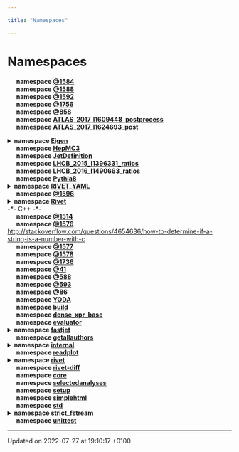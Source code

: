 ```yaml
---

title: "Namespaces"

---
```


# Namespaces




&nbsp;&nbsp;&nbsp;&nbsp;&nbsp;<b>namespace <a href=http://example.org/namespaces/namespace_0d1584/>@1584<a></b><br>
&nbsp;&nbsp;&nbsp;&nbsp;&nbsp;<b>namespace <a href=http://example.org/namespaces/namespace_0d1588/>@1588<a></b><br>
&nbsp;&nbsp;&nbsp;&nbsp;&nbsp;<b>namespace <a href=http://example.org/namespaces/namespace_0d1592/>@1592<a></b><br>
&nbsp;&nbsp;&nbsp;&nbsp;&nbsp;<b>namespace <a href=http://example.org/namespaces/namespace_0d1756/>@1756<a></b><br>
&nbsp;&nbsp;&nbsp;&nbsp;&nbsp;<b>namespace <a href=http://example.org/namespaces/namespace_0d858/>@858<a></b><br>
&nbsp;&nbsp;&nbsp;&nbsp;&nbsp;<b>namespace <a href=http://example.org/namespaces/namespaceatlas__2017__i1609448__postprocess/>ATLAS_2017_I1609448_postprocess<a></b><br>
&nbsp;&nbsp;&nbsp;&nbsp;&nbsp;<b>namespace <a href=http://example.org/namespaces/namespaceatlas__2017__i1624693__post/>ATLAS_2017_I1624693_post<a></b><br>
<details><summary><b>namespace <a href=http://example.org/namespaces/namespaceeigen/>Eigen<a></b></summary>
&nbsp;&nbsp;&nbsp;&nbsp;&nbsp;<b>namespace <a href=http://example.org/namespaces/namespaceeigen_1_1architecture/>Architecture<a></b><br>
&nbsp;&nbsp;&nbsp;&nbsp;&nbsp;<b>namespace <a href=http://example.org/namespaces/namespaceeigen_1_1half__impl/>half_impl<a></b><br>
&nbsp;&nbsp;&nbsp;&nbsp;&nbsp;<b>namespace <a href=http://example.org/namespaces/namespaceeigen_1_1internal/>internal<a></b><br>
&nbsp;&nbsp;&nbsp;&nbsp;&nbsp;<b>namespace <a href=http://example.org/namespaces/namespaceeigen_1_1numext/>numext<a></b><br></details>
&nbsp;&nbsp;&nbsp;&nbsp;&nbsp;<b>namespace <a href=http://example.org/namespaces/namespacehepmc3/>HepMC3<a></b><br>
&nbsp;&nbsp;&nbsp;&nbsp;&nbsp;<b>namespace <a href=http://example.org/namespaces/namespacejetdefinition/>JetDefinition<a></b><br>
&nbsp;&nbsp;&nbsp;&nbsp;&nbsp;<b>namespace <a href=http://example.org/namespaces/namespacelhcb__2015__i1396331__ratios/>LHCB_2015_I1396331_ratios<a></b><br>
&nbsp;&nbsp;&nbsp;&nbsp;&nbsp;<b>namespace <a href=http://example.org/namespaces/namespacelhcb__2016__i1490663__ratios/>LHCB_2016_I1490663_ratios<a></b><br>
&nbsp;&nbsp;&nbsp;&nbsp;&nbsp;<b>namespace <a href=http://example.org/namespaces/namespacepythia8/>Pythia8<a></b><br>
<details><summary><b>namespace <a href=http://example.org/namespaces/namespacerivet__yaml/>RIVET_YAML<a></b></summary>
&nbsp;&nbsp;&nbsp;&nbsp;&nbsp;<b>namespace <a href=http://example.org/namespaces/namespacerivet__yaml_1_1errormsg/>ErrorMsg<a></b><br>
&nbsp;&nbsp;&nbsp;&nbsp;&nbsp;<b>namespace <a href=http://example.org/namespaces/namespacerivet__yaml_1_1exp/>Exp<a></b><br>
&nbsp;&nbsp;&nbsp;&nbsp;&nbsp;<b>namespace <a href=http://example.org/namespaces/namespacerivet__yaml_1_1keys/>Keys<a></b><br>
&nbsp;&nbsp;&nbsp;&nbsp;&nbsp;<b>namespace <a href=http://example.org/namespaces/namespacerivet__yaml_1_1utils/>Utils<a></b><br>
&nbsp;&nbsp;&nbsp;&nbsp;&nbsp;<b>namespace <a href=http://example.org/namespaces/namespacerivet__yaml_1_1conversion/>conversion<a></b><br>
&nbsp;&nbsp;&nbsp;&nbsp;&nbsp;<b>namespace <a href=http://example.org/namespaces/namespacerivet__yaml_1_1detail/>detail<a></b><br>
&nbsp;&nbsp;&nbsp;&nbsp;&nbsp;<b>namespace <a href=http://example.org/namespaces/namespacerivet__yaml_1_1fallback/>fallback<a></b><br></details>
&nbsp;&nbsp;&nbsp;&nbsp;&nbsp;<b>namespace <a href=http://example.org/namespaces/namespacerivet__yaml_1_1utils_1_1_0d1596/>@1596<a></b><br>
<details><summary><b>namespace <a href=http://example.org/namespaces/namespacerivet/>Rivet<a></b><br>-*- C++ -*- </summary>
&nbsp;&nbsp;&nbsp;&nbsp;&nbsp;<b>namespace <a href=http://example.org/namespaces/namespacerivet_1_1alice/>ALICE<a></b><br>
&nbsp;&nbsp;&nbsp;&nbsp;&nbsp;<b>namespace <a href=http://example.org/namespaces/namespacerivet_1_1atlas/>ATLAS<a></b><br>Common projections for ATLAS trigger conditions and centrality. <br>
&nbsp;&nbsp;&nbsp;&nbsp;&nbsp;<b>namespace <a href=http://example.org/namespaces/namespacerivet_1_1cuts/>Cuts<a></b><br>Namespace used for ambiguous identifiers. <br>
&nbsp;&nbsp;&nbsp;&nbsp;&nbsp;<b>namespace <a href=http://example.org/namespaces/namespacerivet_1_1h1__2007__i746380__projections/>H1_2007_I746380_PROJECTIONS<a></b><br>
&nbsp;&nbsp;&nbsp;&nbsp;&nbsp;<b>namespace <a href=http://example.org/namespaces/namespacerivet_1_1h1__2015__i1343110__projections/>H1_2015_I1343110_PROJECTIONS<a></b><br>
&nbsp;&nbsp;&nbsp;&nbsp;&nbsp;<b>namespace <a href=http://example.org/namespaces/namespacerivet_1_1hepmcutils/>HepMCUtils<a></b><br>
&nbsp;&nbsp;&nbsp;&nbsp;&nbsp;<b>namespace <a href=http://example.org/namespaces/namespacerivet_1_1kin/>Kin<a></b><br>
&nbsp;&nbsp;&nbsp;&nbsp;&nbsp;<b>namespace <a href=http://example.org/namespaces/namespacerivet_1_1pid/>PID<a></b><br>
<details><summary><b>namespace <a href=http://example.org/namespaces/namespacerivet_1_1zstr/>zstr<a></b></summary>
&nbsp;&nbsp;&nbsp;&nbsp;&nbsp;<b>namespace <a href=http://example.org/namespaces/namespacerivet_1_1zstr_1_1detail/>detail<a></b><br></details></details>
&nbsp;&nbsp;&nbsp;&nbsp;&nbsp;<b>namespace <a href=http://example.org/namespaces/namespacerivet_1_1_0d1514/>@1514<a></b><br>
&nbsp;&nbsp;&nbsp;&nbsp;&nbsp;<b>namespace <a href=http://example.org/namespaces/namespacerivet_1_1_0d1576/>@1576<a></b><br><a href="http://stackoverflow.com/questions/4654636/how-to-determine-if-a-string-is-a-number-with-c">http://stackoverflow.com/questions/4654636/how-to-determine-if-a-string-is-a-number-with-c</a><br>
&nbsp;&nbsp;&nbsp;&nbsp;&nbsp;<b>namespace <a href=http://example.org/namespaces/namespacerivet_1_1_0d1577/>@1577<a></b><br>
&nbsp;&nbsp;&nbsp;&nbsp;&nbsp;<b>namespace <a href=http://example.org/namespaces/namespacerivet_1_1_0d1578/>@1578<a></b><br>
&nbsp;&nbsp;&nbsp;&nbsp;&nbsp;<b>namespace <a href=http://example.org/namespaces/namespacerivet_1_1_0d1736/>@1736<a></b><br>
&nbsp;&nbsp;&nbsp;&nbsp;&nbsp;<b>namespace <a href=http://example.org/namespaces/namespacerivet_1_1_0d41/>@41<a></b><br>
&nbsp;&nbsp;&nbsp;&nbsp;&nbsp;<b>namespace <a href=http://example.org/namespaces/namespacerivet_1_1_0d588/>@588<a></b><br>
&nbsp;&nbsp;&nbsp;&nbsp;&nbsp;<b>namespace <a href=http://example.org/namespaces/namespacerivet_1_1_0d593/>@593<a></b><br>
&nbsp;&nbsp;&nbsp;&nbsp;&nbsp;<b>namespace <a href=http://example.org/namespaces/namespacerivet_1_1_0d86/>@86<a></b><br>
&nbsp;&nbsp;&nbsp;&nbsp;&nbsp;<b>namespace <a href=http://example.org/namespaces/namespaceyoda/>YODA<a></b><br>
&nbsp;&nbsp;&nbsp;&nbsp;&nbsp;<b>namespace <a href=http://example.org/namespaces/namespacebuild/>build<a></b><br>
&nbsp;&nbsp;&nbsp;&nbsp;&nbsp;<b>namespace <a href=http://example.org/namespaces/namespacedense__xpr__base/>dense_xpr_base<a></b><br>
&nbsp;&nbsp;&nbsp;&nbsp;&nbsp;<b>namespace <a href=http://example.org/namespaces/namespaceevaluator/>evaluator<a></b><br>
<details><summary><b>namespace <a href=http://example.org/namespaces/namespacefastjet/>fastjet<a></b></summary>
&nbsp;&nbsp;&nbsp;&nbsp;&nbsp;<b>namespace <a href=http://example.org/namespaces/namespacefastjet_1_1jetdefinition/>JetDefinition<a></b><br>
&nbsp;&nbsp;&nbsp;&nbsp;&nbsp;<b>namespace <a href=http://example.org/namespaces/namespacefastjet_1_1contrib/>contrib<a></b><br></details>
&nbsp;&nbsp;&nbsp;&nbsp;&nbsp;<b>namespace <a href=http://example.org/namespaces/namespacegetallauthors/>getallauthors<a></b><br>
<details><summary><b>namespace <a href=http://example.org/namespaces/namespaceinternal/>internal<a></b></summary>
&nbsp;&nbsp;&nbsp;&nbsp;&nbsp;<b>namespace <a href=http://example.org/namespaces/namespaceinternal_1_1transposeimpl__base/>TransposeImpl_base<a></b><br>
&nbsp;&nbsp;&nbsp;&nbsp;&nbsp;<b>namespace <a href=http://example.org/namespaces/namespaceinternal_1_1dense__xpr__base/>dense_xpr_base<a></b><br>
&nbsp;&nbsp;&nbsp;&nbsp;&nbsp;<b>namespace <a href=http://example.org/namespaces/namespaceinternal_1_1generic__xpr__base/>generic_xpr_base<a></b><br></details>
&nbsp;&nbsp;&nbsp;&nbsp;&nbsp;<b>namespace <a href=http://example.org/namespaces/namespacereadplot/>readplot<a></b><br>
<details><summary><b>namespace <a href=http://example.org/namespaces/namespacerivet/>rivet<a></b></summary>
&nbsp;&nbsp;&nbsp;&nbsp;&nbsp;<b>namespace <a href=http://example.org/namespaces/namespacerivet_1_1aopaths/>aopaths<a></b><br>
<details><summary><b>namespace <a href=http://example.org/namespaces/namespacerivet_1_1hepdatapatches/>hepdatapatches<a></b></summary>
&nbsp;&nbsp;&nbsp;&nbsp;&nbsp;<b>namespace <a href=http://example.org/namespaces/namespacerivet_1_1hepdatapatches_1_1aleph__1991__s2435284/>ALEPH_1991_S2435284<a></b><br>
&nbsp;&nbsp;&nbsp;&nbsp;&nbsp;<b>namespace <a href=http://example.org/namespaces/namespacerivet_1_1hepdatapatches_1_1aleph__1996__i402895/>ALEPH_1996_I402895<a></b><br>
&nbsp;&nbsp;&nbsp;&nbsp;&nbsp;<b>namespace <a href=http://example.org/namespaces/namespacerivet_1_1hepdatapatches_1_1aleph__1996__s3486095/>ALEPH_1996_S3486095<a></b><br>
&nbsp;&nbsp;&nbsp;&nbsp;&nbsp;<b>namespace <a href=http://example.org/namespaces/namespacerivet_1_1hepdatapatches_1_1amy__1990__i283337/>AMY_1990_I283337<a></b><br>
&nbsp;&nbsp;&nbsp;&nbsp;&nbsp;<b>namespace <a href=http://example.org/namespaces/namespacerivet_1_1hepdatapatches_1_1amy__1990__i295160/>AMY_1990_I295160<a></b><br>
&nbsp;&nbsp;&nbsp;&nbsp;&nbsp;<b>namespace <a href=http://example.org/namespaces/namespacerivet_1_1hepdatapatches_1_1amy__1995__i406129/>AMY_1995_I406129<a></b><br>
&nbsp;&nbsp;&nbsp;&nbsp;&nbsp;<b>namespace <a href=http://example.org/namespaces/namespacerivet_1_1hepdatapatches_1_1argus__1988__i251097/>ARGUS_1988_I251097<a></b><br>
&nbsp;&nbsp;&nbsp;&nbsp;&nbsp;<b>namespace <a href=http://example.org/namespaces/namespacerivet_1_1hepdatapatches_1_1argus__1989__i262551/>ARGUS_1989_I262551<a></b><br>
&nbsp;&nbsp;&nbsp;&nbsp;&nbsp;<b>namespace <a href=http://example.org/namespaces/namespacerivet_1_1hepdatapatches_1_1argus__1989__i268577/>ARGUS_1989_I268577<a></b><br>
&nbsp;&nbsp;&nbsp;&nbsp;&nbsp;<b>namespace <a href=http://example.org/namespaces/namespacerivet_1_1hepdatapatches_1_1argus__1989__i278932/>ARGUS_1989_I278932<a></b><br>
&nbsp;&nbsp;&nbsp;&nbsp;&nbsp;<b>namespace <a href=http://example.org/namespaces/namespacerivet_1_1hepdatapatches_1_1argus__1989__i280943/>ARGUS_1989_I280943<a></b><br>
&nbsp;&nbsp;&nbsp;&nbsp;&nbsp;<b>namespace <a href=http://example.org/namespaces/namespacerivet_1_1hepdatapatches_1_1argus__1989__i282570/>ARGUS_1989_I282570<a></b><br>
&nbsp;&nbsp;&nbsp;&nbsp;&nbsp;<b>namespace <a href=http://example.org/namespaces/namespacerivet_1_1hepdatapatches_1_1argus__1990__i278933/>ARGUS_1990_I278933<a></b><br>
&nbsp;&nbsp;&nbsp;&nbsp;&nbsp;<b>namespace <a href=http://example.org/namespaces/namespacerivet_1_1hepdatapatches_1_1argus__1991__i315059/>ARGUS_1991_I315059<a></b><br>
&nbsp;&nbsp;&nbsp;&nbsp;&nbsp;<b>namespace <a href=http://example.org/namespaces/namespacerivet_1_1hepdatapatches_1_1argus__1992__i319102/>ARGUS_1992_I319102<a></b><br>
&nbsp;&nbsp;&nbsp;&nbsp;&nbsp;<b>namespace <a href=http://example.org/namespaces/namespacerivet_1_1hepdatapatches_1_1argus__1993__s2653028/>ARGUS_1993_S2653028<a></b><br>
&nbsp;&nbsp;&nbsp;&nbsp;&nbsp;<b>namespace <a href=http://example.org/namespaces/namespacerivet_1_1hepdatapatches_1_1argus__1993__s2789213/>ARGUS_1993_S2789213<a></b><br>
&nbsp;&nbsp;&nbsp;&nbsp;&nbsp;<b>namespace <a href=http://example.org/namespaces/namespacerivet_1_1hepdatapatches_1_1argus__1994__i354224/>ARGUS_1994_I354224<a></b><br>
&nbsp;&nbsp;&nbsp;&nbsp;&nbsp;<b>namespace <a href=http://example.org/namespaces/namespacerivet_1_1hepdatapatches_1_1atlas__2016__i1468168/>ATLAS_2016_I1468168<a></b><br>
&nbsp;&nbsp;&nbsp;&nbsp;&nbsp;<b>namespace <a href=http://example.org/namespaces/namespacerivet_1_1hepdatapatches_1_1atlas__2018__i1635273/>ATLAS_2018_I1635273<a></b><br>
&nbsp;&nbsp;&nbsp;&nbsp;&nbsp;<b>namespace <a href=http://example.org/namespaces/namespacerivet_1_1hepdatapatches_1_1atlas__2018__i1711223/>ATLAS_2018_I1711223<a></b><br>
&nbsp;&nbsp;&nbsp;&nbsp;&nbsp;<b>namespace <a href=http://example.org/namespaces/namespacerivet_1_1hepdatapatches_1_1atlas__2019__i1720438/>ATLAS_2019_I1720438<a></b><br>
&nbsp;&nbsp;&nbsp;&nbsp;&nbsp;<b>namespace <a href=http://example.org/namespaces/namespacerivet_1_1hepdatapatches_1_1atlas__2019__i1734263/>ATLAS_2019_I1734263<a></b><br>
&nbsp;&nbsp;&nbsp;&nbsp;&nbsp;<b>namespace <a href=http://example.org/namespaces/namespacerivet_1_1hepdatapatches_1_1atlas__2019__i1746286/>ATLAS_2019_I1746286<a></b><br>
&nbsp;&nbsp;&nbsp;&nbsp;&nbsp;<b>namespace <a href=http://example.org/namespaces/namespacerivet_1_1hepdatapatches_1_1atlas__2020__i1790439/>ATLAS_2020_I1790439<a></b><br>
&nbsp;&nbsp;&nbsp;&nbsp;&nbsp;<b>namespace <a href=http://example.org/namespaces/namespacerivet_1_1hepdatapatches_1_1atlas__2022__i2077570/>ATLAS_2022_I2077570<a></b><br>
&nbsp;&nbsp;&nbsp;&nbsp;&nbsp;<b>namespace <a href=http://example.org/namespaces/namespacerivet_1_1hepdatapatches_1_1babar__2001__i558091/>BABAR_2001_I558091<a></b><br>
&nbsp;&nbsp;&nbsp;&nbsp;&nbsp;<b>namespace <a href=http://example.org/namespaces/namespacerivet_1_1hepdatapatches_1_1babar__2005__s6181155/>BABAR_2005_S6181155<a></b><br>
&nbsp;&nbsp;&nbsp;&nbsp;&nbsp;<b>namespace <a href=http://example.org/namespaces/namespacerivet_1_1hepdatapatches_1_1babar__2006__i731865/>BABAR_2006_I731865<a></b><br>
&nbsp;&nbsp;&nbsp;&nbsp;&nbsp;<b>namespace <a href=http://example.org/namespaces/namespacerivet_1_1hepdatapatches_1_1babar__2007__s6895344/>BABAR_2007_S6895344<a></b><br>
&nbsp;&nbsp;&nbsp;&nbsp;&nbsp;<b>namespace <a href=http://example.org/namespaces/namespacerivet_1_1hepdatapatches_1_1belle__2001__s4598261/>BELLE_2001_S4598261<a></b><br>
&nbsp;&nbsp;&nbsp;&nbsp;&nbsp;<b>namespace <a href=http://example.org/namespaces/namespacerivet_1_1hepdatapatches_1_1belle__2007__i749358/>BELLE_2007_I749358<a></b><br>
&nbsp;&nbsp;&nbsp;&nbsp;&nbsp;<b>namespace <a href=http://example.org/namespaces/namespacerivet_1_1hepdatapatches_1_1belle__2009__i823878/>BELLE_2009_I823878<a></b><br>
&nbsp;&nbsp;&nbsp;&nbsp;&nbsp;<b>namespace <a href=http://example.org/namespaces/namespacerivet_1_1hepdatapatches_1_1belle__2016__i1389855/>BELLE_2016_I1389855<a></b><br>
&nbsp;&nbsp;&nbsp;&nbsp;&nbsp;<b>namespace <a href=http://example.org/namespaces/namespacerivet_1_1hepdatapatches_1_1besiii__2015__i1391138/>BESIII_2015_I1391138<a></b><br>
&nbsp;&nbsp;&nbsp;&nbsp;&nbsp;<b>namespace <a href=http://example.org/namespaces/namespacerivet_1_1hepdatapatches_1_1besii__2004__i622224/>BESII_2004_I622224<a></b><br>
&nbsp;&nbsp;&nbsp;&nbsp;&nbsp;<b>namespace <a href=http://example.org/namespaces/namespacerivet_1_1hepdatapatches_1_1cello__1982__i12010/>CELLO_1982_I12010<a></b><br>
&nbsp;&nbsp;&nbsp;&nbsp;&nbsp;<b>namespace <a href=http://example.org/namespaces/namespacerivet_1_1hepdatapatches_1_1cello__1983__i191415/>CELLO_1983_I191415<a></b><br>
&nbsp;&nbsp;&nbsp;&nbsp;&nbsp;<b>namespace <a href=http://example.org/namespaces/namespacerivet_1_1hepdatapatches_1_1cello__1990__i283026/>CELLO_1990_I283026<a></b><br>
&nbsp;&nbsp;&nbsp;&nbsp;&nbsp;<b>namespace <a href=http://example.org/namespaces/namespacerivet_1_1hepdatapatches_1_1cello__1992__i345437/>CELLO_1992_I345437<a></b><br>
&nbsp;&nbsp;&nbsp;&nbsp;&nbsp;<b>namespace <a href=http://example.org/namespaces/namespacerivet_1_1hepdatapatches_1_1cleoii__1999__i478217/>CLEOII_1999_I478217<a></b><br>
&nbsp;&nbsp;&nbsp;&nbsp;&nbsp;<b>namespace <a href=http://example.org/namespaces/namespacerivet_1_1hepdatapatches_1_1cleoii__1999__i504672/>CLEOII_1999_I504672<a></b><br>
&nbsp;&nbsp;&nbsp;&nbsp;&nbsp;<b>namespace <a href=http://example.org/namespaces/namespacerivet_1_1hepdatapatches_1_1cleo__1984__i193577/>CLEO_1984_I193577<a></b><br>
&nbsp;&nbsp;&nbsp;&nbsp;&nbsp;<b>namespace <a href=http://example.org/namespaces/namespacerivet_1_1hepdatapatches_1_1cleo__1985__i205668/>CLEO_1985_I205668<a></b><br>
&nbsp;&nbsp;&nbsp;&nbsp;&nbsp;<b>namespace <a href=http://example.org/namespaces/namespacerivet_1_1hepdatapatches_1_1cleo__1998__i445351/>CLEO_1998_I445351<a></b><br>
&nbsp;&nbsp;&nbsp;&nbsp;&nbsp;<b>namespace <a href=http://example.org/namespaces/namespacerivet_1_1hepdatapatches_1_1cleo__2000__i526554/>CLEO_2000_I526554<a></b><br>
&nbsp;&nbsp;&nbsp;&nbsp;&nbsp;<b>namespace <a href=http://example.org/namespaces/namespacerivet_1_1hepdatapatches_1_1cleo__2001__i552541/>CLEO_2001_I552541<a></b><br>
&nbsp;&nbsp;&nbsp;&nbsp;&nbsp;<b>namespace <a href=http://example.org/namespaces/namespacerivet_1_1hepdatapatches_1_1cleo__2004__s5809304/>CLEO_2004_S5809304<a></b><br>
&nbsp;&nbsp;&nbsp;&nbsp;&nbsp;<b>namespace <a href=http://example.org/namespaces/namespacerivet_1_1hepdatapatches_1_1cmd3__2016__i1385598/>CMD3_2016_I1385598<a></b><br>
&nbsp;&nbsp;&nbsp;&nbsp;&nbsp;<b>namespace <a href=http://example.org/namespaces/namespacerivet_1_1hepdatapatches_1_1cms__2016__i1487288/>CMS_2016_I1487288<a></b><br>
&nbsp;&nbsp;&nbsp;&nbsp;&nbsp;<b>namespace <a href=http://example.org/namespaces/namespacerivet_1_1hepdatapatches_1_1cms__2017__i1608166/>CMS_2017_I1608166<a></b><br>
&nbsp;&nbsp;&nbsp;&nbsp;&nbsp;<b>namespace <a href=http://example.org/namespaces/namespacerivet_1_1hepdatapatches_1_1crystal__ball__1988__i261078/>CRYSTAL_BALL_1988_I261078<a></b><br>
&nbsp;&nbsp;&nbsp;&nbsp;&nbsp;<b>namespace <a href=http://example.org/namespaces/namespacerivet_1_1hepdatapatches_1_1delphi__1990__i297698/>DELPHI_1990_I297698<a></b><br>
&nbsp;&nbsp;&nbsp;&nbsp;&nbsp;<b>namespace <a href=http://example.org/namespaces/namespacerivet_1_1hepdatapatches_1_1delphi__1991__i301657/>DELPHI_1991_I301657<a></b><br>
&nbsp;&nbsp;&nbsp;&nbsp;&nbsp;<b>namespace <a href=http://example.org/namespaces/namespacerivet_1_1hepdatapatches_1_1delphi__1991__i324035/>DELPHI_1991_I324035<a></b><br>
&nbsp;&nbsp;&nbsp;&nbsp;&nbsp;<b>namespace <a href=http://example.org/namespaces/namespacerivet_1_1hepdatapatches_1_1delphi__1992__i334948/>DELPHI_1992_I334948<a></b><br>
&nbsp;&nbsp;&nbsp;&nbsp;&nbsp;<b>namespace <a href=http://example.org/namespaces/namespacerivet_1_1hepdatapatches_1_1delphi__1993__i356732/>DELPHI_1993_I356732<a></b><br>
&nbsp;&nbsp;&nbsp;&nbsp;&nbsp;<b>namespace <a href=http://example.org/namespaces/namespacerivet_1_1hepdatapatches_1_1delphi__1993__i360638/>DELPHI_1993_I360638<a></b><br>
&nbsp;&nbsp;&nbsp;&nbsp;&nbsp;<b>namespace <a href=http://example.org/namespaces/namespacerivet_1_1hepdatapatches_1_1delphi__1995__i377487/>DELPHI_1995_I377487<a></b><br>
&nbsp;&nbsp;&nbsp;&nbsp;&nbsp;<b>namespace <a href=http://example.org/namespaces/namespacerivet_1_1hepdatapatches_1_1delphi__1995__i382285/>DELPHI_1995_I382285<a></b><br>
&nbsp;&nbsp;&nbsp;&nbsp;&nbsp;<b>namespace <a href=http://example.org/namespaces/namespacerivet_1_1hepdatapatches_1_1delphi__1995__i394052/>DELPHI_1995_I394052<a></b><br>
&nbsp;&nbsp;&nbsp;&nbsp;&nbsp;<b>namespace <a href=http://example.org/namespaces/namespacerivet_1_1hepdatapatches_1_1delphi__1995__s3137023/>DELPHI_1995_S3137023<a></b><br>
&nbsp;&nbsp;&nbsp;&nbsp;&nbsp;<b>namespace <a href=http://example.org/namespaces/namespacerivet_1_1hepdatapatches_1_1delphi__1996__s3430090/>DELPHI_1996_S3430090<a></b><br>
&nbsp;&nbsp;&nbsp;&nbsp;&nbsp;<b>namespace <a href=http://example.org/namespaces/namespacerivet_1_1hepdatapatches_1_1delphi__1998__i473409/>DELPHI_1998_I473409<a></b><br>
&nbsp;&nbsp;&nbsp;&nbsp;&nbsp;<b>namespace <a href=http://example.org/namespaces/namespacerivet_1_1hepdatapatches_1_1delphi__1999__i448370/>DELPHI_1999_I448370<a></b><br>
&nbsp;&nbsp;&nbsp;&nbsp;&nbsp;<b>namespace <a href=http://example.org/namespaces/namespacerivet_1_1hepdatapatches_1_1delphi__2001__i526164/>DELPHI_2001_I526164<a></b><br>
&nbsp;&nbsp;&nbsp;&nbsp;&nbsp;<b>namespace <a href=http://example.org/namespaces/namespacerivet_1_1hepdatapatches_1_1delphi__2003__i620250/>DELPHI_2003_I620250<a></b><br>
&nbsp;&nbsp;&nbsp;&nbsp;&nbsp;<b>namespace <a href=http://example.org/namespaces/namespacerivet_1_1hepdatapatches_1_1delphi__2011__i890503/>DELPHI_2011_I890503<a></b><br>
&nbsp;&nbsp;&nbsp;&nbsp;&nbsp;<b>namespace <a href=http://example.org/namespaces/namespacerivet_1_1hepdatapatches_1_1dm1__1979__i132828/>DM1_1979_I132828<a></b><br>
&nbsp;&nbsp;&nbsp;&nbsp;&nbsp;<b>namespace <a href=http://example.org/namespaces/namespacerivet_1_1hepdatapatches_1_1dm2__1990__i297706/>DM2_1990_I297706<a></b><br>
&nbsp;&nbsp;&nbsp;&nbsp;&nbsp;<b>namespace <a href=http://example.org/namespaces/namespacerivet_1_1hepdatapatches_1_1e605__1991__i302822/>E605_1991_I302822<a></b><br>
&nbsp;&nbsp;&nbsp;&nbsp;&nbsp;<b>namespace <a href=http://example.org/namespaces/namespacerivet_1_1hepdatapatches_1_1hrs__1985__i201482/>HRS_1985_I201482<a></b><br>
&nbsp;&nbsp;&nbsp;&nbsp;&nbsp;<b>namespace <a href=http://example.org/namespaces/namespacerivet_1_1hepdatapatches_1_1hrs__1986__i17781/>HRS_1986_I17781<a></b><br>
&nbsp;&nbsp;&nbsp;&nbsp;&nbsp;<b>namespace <a href=http://example.org/namespaces/namespacerivet_1_1hepdatapatches_1_1hrs__1986__i18502/>HRS_1986_I18502<a></b><br>
&nbsp;&nbsp;&nbsp;&nbsp;&nbsp;<b>namespace <a href=http://example.org/namespaces/namespacerivet_1_1hepdatapatches_1_1hrs__1986__i18688/>HRS_1986_I18688<a></b><br>
&nbsp;&nbsp;&nbsp;&nbsp;&nbsp;<b>namespace <a href=http://example.org/namespaces/namespacerivet_1_1hepdatapatches_1_1hrs__1987__i215848/>HRS_1987_I215848<a></b><br>
&nbsp;&nbsp;&nbsp;&nbsp;&nbsp;<b>namespace <a href=http://example.org/namespaces/namespacerivet_1_1hepdatapatches_1_1hrs__1988__i250824/>HRS_1988_I250824<a></b><br>
&nbsp;&nbsp;&nbsp;&nbsp;&nbsp;<b>namespace <a href=http://example.org/namespaces/namespacerivet_1_1hepdatapatches_1_1hrs__1989__i276948/>HRS_1989_I276948<a></b><br>
&nbsp;&nbsp;&nbsp;&nbsp;&nbsp;<b>namespace <a href=http://example.org/namespaces/namespacerivet_1_1hepdatapatches_1_1hrs__1990__i280958/>HRS_1990_I280958<a></b><br>
&nbsp;&nbsp;&nbsp;&nbsp;&nbsp;<b>namespace <a href=http://example.org/namespaces/namespacerivet_1_1hepdatapatches_1_1hrs__1992__i339573/>HRS_1992_I339573<a></b><br>
&nbsp;&nbsp;&nbsp;&nbsp;&nbsp;<b>namespace <a href=http://example.org/namespaces/namespacerivet_1_1hepdatapatches_1_1jade__1984__i202785/>JADE_1984_I202785<a></b><br>
&nbsp;&nbsp;&nbsp;&nbsp;&nbsp;<b>namespace <a href=http://example.org/namespaces/namespacerivet_1_1hepdatapatches_1_1jade__1985__i213948/>JADE_1985_I213948<a></b><br>
&nbsp;&nbsp;&nbsp;&nbsp;&nbsp;<b>namespace <a href=http://example.org/namespaces/namespacerivet_1_1hepdatapatches_1_1jade__1990__i282847/>JADE_1990_I282847<a></b><br>
&nbsp;&nbsp;&nbsp;&nbsp;&nbsp;<b>namespace <a href=http://example.org/namespaces/namespacerivet_1_1hepdatapatches_1_1l3__1990__i298078/>L3_1990_I298078<a></b><br>
&nbsp;&nbsp;&nbsp;&nbsp;&nbsp;<b>namespace <a href=http://example.org/namespaces/namespacerivet_1_1hepdatapatches_1_1l3__1992__i334954/>L3_1992_I334954<a></b><br>
&nbsp;&nbsp;&nbsp;&nbsp;&nbsp;<b>namespace <a href=http://example.org/namespaces/namespacerivet_1_1hepdatapatches_1_1l3__1995__i381046/>L3_1995_I381046<a></b><br>
&nbsp;&nbsp;&nbsp;&nbsp;&nbsp;<b>namespace <a href=http://example.org/namespaces/namespacerivet_1_1hepdatapatches_1_1l3__1997__i427107/>L3_1997_I427107<a></b><br>
&nbsp;&nbsp;&nbsp;&nbsp;&nbsp;<b>namespace <a href=http://example.org/namespaces/namespacerivet_1_1hepdatapatches_1_1l3__2004__i652683/>L3_2004_I652683<a></b><br>
&nbsp;&nbsp;&nbsp;&nbsp;&nbsp;<b>namespace <a href=http://example.org/namespaces/namespacerivet_1_1hepdatapatches_1_1lena__1982__i179431/>LENA_1982_I179431<a></b><br>
&nbsp;&nbsp;&nbsp;&nbsp;&nbsp;<b>namespace <a href=http://example.org/namespaces/namespacerivet_1_1hepdatapatches_1_1lhcb__2016__i1454404/>LHCB_2016_I1454404<a></b><br>
&nbsp;&nbsp;&nbsp;&nbsp;&nbsp;<b>namespace <a href=http://example.org/namespaces/namespacerivet_1_1hepdatapatches_1_1lhcb__2018__i1662483/>LHCB_2018_I1662483<a></b><br>
&nbsp;&nbsp;&nbsp;&nbsp;&nbsp;<b>namespace <a href=http://example.org/namespaces/namespacerivet_1_1hepdatapatches_1_1mac__1985__i202924/>MAC_1985_I202924<a></b><br>
&nbsp;&nbsp;&nbsp;&nbsp;&nbsp;<b>namespace <a href=http://example.org/namespaces/namespacerivet_1_1hepdatapatches_1_1mac__1985__i206052/>MAC_1985_I206052<a></b><br>
&nbsp;&nbsp;&nbsp;&nbsp;&nbsp;<b>namespace <a href=http://example.org/namespaces/namespacerivet_1_1hepdatapatches_1_1markii__1982__i177606/>MARKII_1982_I177606<a></b><br>
&nbsp;&nbsp;&nbsp;&nbsp;&nbsp;<b>namespace <a href=http://example.org/namespaces/namespacerivet_1_1hepdatapatches_1_1markii__1985__i207785/>MARKII_1985_I207785<a></b><br>
&nbsp;&nbsp;&nbsp;&nbsp;&nbsp;<b>namespace <a href=http://example.org/namespaces/namespacerivet_1_1hepdatapatches_1_1markii__1985__i209198/>MARKII_1985_I209198<a></b><br>
&nbsp;&nbsp;&nbsp;&nbsp;&nbsp;<b>namespace <a href=http://example.org/namespaces/namespacerivet_1_1hepdatapatches_1_1markii__1987__i234976/>MARKII_1987_I234976<a></b><br>
&nbsp;&nbsp;&nbsp;&nbsp;&nbsp;<b>namespace <a href=http://example.org/namespaces/namespacerivet_1_1hepdatapatches_1_1markii__1987__i247900/>MARKII_1987_I247900<a></b><br>
&nbsp;&nbsp;&nbsp;&nbsp;&nbsp;<b>namespace <a href=http://example.org/namespaces/namespacerivet_1_1hepdatapatches_1_1markii__1988__i246184/>MARKII_1988_I246184<a></b><br>
&nbsp;&nbsp;&nbsp;&nbsp;&nbsp;<b>namespace <a href=http://example.org/namespaces/namespacerivet_1_1hepdatapatches_1_1markii__1988__i261194/>MARKII_1988_I261194<a></b><br>
&nbsp;&nbsp;&nbsp;&nbsp;&nbsp;<b>namespace <a href=http://example.org/namespaces/namespacerivet_1_1hepdatapatches_1_1markii__1991__i295286/>MARKII_1991_I295286<a></b><br>
&nbsp;&nbsp;&nbsp;&nbsp;&nbsp;<b>namespace <a href=http://example.org/namespaces/namespacerivet_1_1hepdatapatches_1_1marki__1975__i100733/>MARKI_1975_I100733<a></b><br>
&nbsp;&nbsp;&nbsp;&nbsp;&nbsp;<b>namespace <a href=http://example.org/namespaces/namespacerivet_1_1hepdatapatches_1_1markj__1979__i141976/>MARKJ_1979_I141976<a></b><br>
&nbsp;&nbsp;&nbsp;&nbsp;&nbsp;<b>namespace <a href=http://example.org/namespaces/namespacerivet_1_1hepdatapatches_1_1na22__1986__i18431/>NA22_1986_I18431<a></b><br>
&nbsp;&nbsp;&nbsp;&nbsp;&nbsp;<b>namespace <a href=http://example.org/namespaces/namespacerivet_1_1hepdatapatches_1_1nmd__1974__i745/>NMD_1974_I745<a></b><br>
&nbsp;&nbsp;&nbsp;&nbsp;&nbsp;<b>namespace <a href=http://example.org/namespaces/namespacerivet_1_1hepdatapatches_1_1opal__1992__i321190/>OPAL_1992_I321190<a></b><br>
&nbsp;&nbsp;&nbsp;&nbsp;&nbsp;<b>namespace <a href=http://example.org/namespaces/namespacerivet_1_1hepdatapatches_1_1opal__1993__i342766/>OPAL_1993_I342766<a></b><br>
&nbsp;&nbsp;&nbsp;&nbsp;&nbsp;<b>namespace <a href=http://example.org/namespaces/namespacerivet_1_1hepdatapatches_1_1opal__1993__s2692198/>OPAL_1993_S2692198<a></b><br>
&nbsp;&nbsp;&nbsp;&nbsp;&nbsp;<b>namespace <a href=http://example.org/namespaces/namespacerivet_1_1hepdatapatches_1_1opal__1994__s2927284/>OPAL_1994_S2927284<a></b><br>
&nbsp;&nbsp;&nbsp;&nbsp;&nbsp;<b>namespace <a href=http://example.org/namespaces/namespacerivet_1_1hepdatapatches_1_1opal__1997__i440103/>OPAL_1997_I440103<a></b><br>
&nbsp;&nbsp;&nbsp;&nbsp;&nbsp;<b>namespace <a href=http://example.org/namespaces/namespacerivet_1_1hepdatapatches_1_1opal__1997__i440721/>OPAL_1997_I440721<a></b><br>
&nbsp;&nbsp;&nbsp;&nbsp;&nbsp;<b>namespace <a href=http://example.org/namespaces/namespacerivet_1_1hepdatapatches_1_1opal__1998__i474012/>OPAL_1998_I474012<a></b><br>
&nbsp;&nbsp;&nbsp;&nbsp;&nbsp;<b>namespace <a href=http://example.org/namespaces/namespacerivet_1_1hepdatapatches_1_1opal__1998__s3749908/>OPAL_1998_S3749908<a></b><br>
&nbsp;&nbsp;&nbsp;&nbsp;&nbsp;<b>namespace <a href=http://example.org/namespaces/namespacerivet_1_1hepdatapatches_1_1opal__1998__s3780481/>OPAL_1998_S3780481<a></b><br>
&nbsp;&nbsp;&nbsp;&nbsp;&nbsp;<b>namespace <a href=http://example.org/namespaces/namespacerivet_1_1hepdatapatches_1_1opal__2000__i474010/>OPAL_2000_I474010<a></b><br>
&nbsp;&nbsp;&nbsp;&nbsp;&nbsp;<b>namespace <a href=http://example.org/namespaces/namespacerivet_1_1hepdatapatches_1_1opal__2000__i513476/>OPAL_2000_I513476<a></b><br>
&nbsp;&nbsp;&nbsp;&nbsp;&nbsp;<b>namespace <a href=http://example.org/namespaces/namespacerivet_1_1hepdatapatches_1_1opal__2001__i536266/>OPAL_2001_I536266<a></b><br>
&nbsp;&nbsp;&nbsp;&nbsp;&nbsp;<b>namespace <a href=http://example.org/namespaces/namespacerivet_1_1hepdatapatches_1_1opal__2003__i599181/>OPAL_2003_I599181<a></b><br>
&nbsp;&nbsp;&nbsp;&nbsp;&nbsp;<b>namespace <a href=http://example.org/namespaces/namespacerivet_1_1hepdatapatches_1_1opal__2004__i631361/>OPAL_2004_I631361<a></b><br>
&nbsp;&nbsp;&nbsp;&nbsp;&nbsp;<b>namespace <a href=http://example.org/namespaces/namespacerivet_1_1hepdatapatches_1_1opal__2004__s6132243/>OPAL_2004_S6132243<a></b><br>
&nbsp;&nbsp;&nbsp;&nbsp;&nbsp;<b>namespace <a href=http://example.org/namespaces/namespacerivet_1_1hepdatapatches_1_1pluto__1979__i142517/>PLUTO_1979_I142517<a></b><br>
&nbsp;&nbsp;&nbsp;&nbsp;&nbsp;<b>namespace <a href=http://example.org/namespaces/namespacerivet_1_1hepdatapatches_1_1pluto__1980__i154270/>PLUTO_1980_I154270<a></b><br>
&nbsp;&nbsp;&nbsp;&nbsp;&nbsp;<b>namespace <a href=http://example.org/namespaces/namespacerivet_1_1hepdatapatches_1_1pluto__1981__i165122/>PLUTO_1981_I165122<a></b><br>
&nbsp;&nbsp;&nbsp;&nbsp;&nbsp;<b>namespace <a href=http://example.org/namespaces/namespacerivet_1_1hepdatapatches_1_1sld__1995__i378545/>SLD_1995_I378545<a></b><br>
&nbsp;&nbsp;&nbsp;&nbsp;&nbsp;<b>namespace <a href=http://example.org/namespaces/namespacerivet_1_1hepdatapatches_1_1tasso__1980__i153656/>TASSO_1980_I153656<a></b><br>
&nbsp;&nbsp;&nbsp;&nbsp;&nbsp;<b>namespace <a href=http://example.org/namespaces/namespacerivet_1_1hepdatapatches_1_1tasso__1984__i194774/>TASSO_1984_I194774<a></b><br>
&nbsp;&nbsp;&nbsp;&nbsp;&nbsp;<b>namespace <a href=http://example.org/namespaces/namespacerivet_1_1hepdatapatches_1_1tasso__1984__i195333/>TASSO_1984_I195333<a></b><br>
&nbsp;&nbsp;&nbsp;&nbsp;&nbsp;<b>namespace <a href=http://example.org/namespaces/namespacerivet_1_1hepdatapatches_1_1tasso__1986__i230950/>TASSO_1986_I230950<a></b><br>
&nbsp;&nbsp;&nbsp;&nbsp;&nbsp;<b>namespace <a href=http://example.org/namespaces/namespacerivet_1_1hepdatapatches_1_1tasso__1988__i263859/>TASSO_1988_I263859<a></b><br>
&nbsp;&nbsp;&nbsp;&nbsp;&nbsp;<b>namespace <a href=http://example.org/namespaces/namespacerivet_1_1hepdatapatches_1_1tasso__1989__i266893/>TASSO_1989_I266893<a></b><br>
&nbsp;&nbsp;&nbsp;&nbsp;&nbsp;<b>namespace <a href=http://example.org/namespaces/namespacerivet_1_1hepdatapatches_1_1tasso__1989__i267755/>TASSO_1989_I267755<a></b><br>
&nbsp;&nbsp;&nbsp;&nbsp;&nbsp;<b>namespace <a href=http://example.org/namespaces/namespacerivet_1_1hepdatapatches_1_1tasso__1989__i277658/>TASSO_1989_I277658<a></b><br>
&nbsp;&nbsp;&nbsp;&nbsp;&nbsp;<b>namespace <a href=http://example.org/namespaces/namespacerivet_1_1hepdatapatches_1_1tasso__1990__s2148048/>TASSO_1990_S2148048<a></b><br>
&nbsp;&nbsp;&nbsp;&nbsp;&nbsp;<b>namespace <a href=http://example.org/namespaces/namespacerivet_1_1hepdatapatches_1_1topaz__1993__i361661/>TOPAZ_1993_I361661<a></b><br>
&nbsp;&nbsp;&nbsp;&nbsp;&nbsp;<b>namespace <a href=http://example.org/namespaces/namespacerivet_1_1hepdatapatches_1_1topaz__1995__i381777/>TOPAZ_1995_I381777<a></b><br>
&nbsp;&nbsp;&nbsp;&nbsp;&nbsp;<b>namespace <a href=http://example.org/namespaces/namespacerivet_1_1hepdatapatches_1_1topaz__1995__i381900/>TOPAZ_1995_I381900<a></b><br>
&nbsp;&nbsp;&nbsp;&nbsp;&nbsp;<b>namespace <a href=http://example.org/namespaces/namespacerivet_1_1hepdatapatches_1_1tpc__1985__i205868/>TPC_1985_I205868<a></b><br>
&nbsp;&nbsp;&nbsp;&nbsp;&nbsp;<b>namespace <a href=http://example.org/namespaces/namespacerivet_1_1hepdatapatches_1_1tpc__1987__i235694/>TPC_1987_I235694<a></b><br>
&nbsp;&nbsp;&nbsp;&nbsp;&nbsp;<b>namespace <a href=http://example.org/namespaces/namespacerivet_1_1hepdatapatches_1_1tpc__1988__i262143/>TPC_1988_I262143<a></b><br>
&nbsp;&nbsp;&nbsp;&nbsp;&nbsp;<b>namespace <a href=http://example.org/namespaces/namespacerivet_1_1hepdatapatches_1_1ua5__1982__s875503/>UA5_1982_S875503<a></b><br>
&nbsp;&nbsp;&nbsp;&nbsp;&nbsp;<b>namespace <a href=http://example.org/namespaces/namespacerivet_1_1hepdatapatches_1_1ua5__1987__s1640666/>UA5_1987_S1640666<a></b><br>
&nbsp;&nbsp;&nbsp;&nbsp;&nbsp;<b>namespace <a href=http://example.org/namespaces/namespacerivet_1_1hepdatapatches_1_1ua5__1989__s1926373/>UA5_1989_S1926373<a></b><br>
&nbsp;&nbsp;&nbsp;&nbsp;&nbsp;<b>namespace <a href=http://example.org/namespaces/namespacerivet_1_1hepdatapatches_1_1venus__1995__i392360/>VENUS_1995_I392360<a></b><br>
&nbsp;&nbsp;&nbsp;&nbsp;&nbsp;<b>namespace <a href=http://example.org/namespaces/namespacerivet_1_1hepdatapatches_1_1venus__1999__i500179/>VENUS_1999_I500179<a></b><br></details>
&nbsp;&nbsp;&nbsp;&nbsp;&nbsp;<b>namespace <a href=http://example.org/namespaces/namespacerivet_1_1hepdatautils/>hepdatautils<a></b><br>
&nbsp;&nbsp;&nbsp;&nbsp;&nbsp;<b>namespace <a href=http://example.org/namespaces/namespacerivet_1_1plotinfo/>plotinfo<a></b><br>
&nbsp;&nbsp;&nbsp;&nbsp;&nbsp;<b>namespace <a href=http://example.org/namespaces/namespacerivet_1_1spiresbib/>spiresbib<a></b><br>
&nbsp;&nbsp;&nbsp;&nbsp;&nbsp;<b>namespace <a href=http://example.org/namespaces/namespacerivet_1_1util/>util<a></b><br></details>
&nbsp;&nbsp;&nbsp;&nbsp;&nbsp;<b>namespace <a href=http://example.org/namespaces/namespacerivet-diff/>rivet-diff<a></b><br>
&nbsp;&nbsp;&nbsp;&nbsp;&nbsp;<b>namespace <a href=http://example.org/namespaces/namespacerivet_1_1core/>core<a></b><br>
&nbsp;&nbsp;&nbsp;&nbsp;&nbsp;<b>namespace <a href=http://example.org/namespaces/namespaceselectedanalyses/>selectedanalyses<a></b><br>
&nbsp;&nbsp;&nbsp;&nbsp;&nbsp;<b>namespace <a href=http://example.org/namespaces/namespacesetup/>setup<a></b><br>
&nbsp;&nbsp;&nbsp;&nbsp;&nbsp;<b>namespace <a href=http://example.org/namespaces/namespacesimplehtml/>simplehtml<a></b><br>
&nbsp;&nbsp;&nbsp;&nbsp;&nbsp;<b>namespace <a href=http://example.org/namespaces/namespacestd/>std<a></b><br>
<details><summary><b>namespace <a href=http://example.org/namespaces/namespacestrict__fstream/>strict_fstream<a></b></summary>
&nbsp;&nbsp;&nbsp;&nbsp;&nbsp;<b>namespace <a href=http://example.org/namespaces/namespacestrict__fstream_1_1detail/>detail<a></b><br></details>
&nbsp;&nbsp;&nbsp;&nbsp;&nbsp;<b>namespace <a href=http://example.org/namespaces/namespaceunittest/>unittest<a></b><br>




-------------------------------

Updated on 2022-07-27 at 19:10:17 +0100
